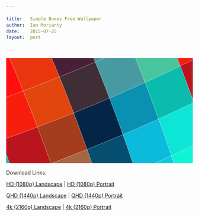 ```yaml
---

title:   Simple Boxes Free Wallpaper
author:  Ian Moriarty  
date:    2015-07-25
layout:  post

---
```


<img class="scale-to-760" src="/img/wallpapers/simple-boxes-hd-1920x1080.png">

Download Links:

[HD (1080p) Landscape](/img/wallpapers/simple-boxes-hd-1920x1080.png) |
[HD (1080p) Portrait](/img/wallpapers/simple-boxes-hd-1080x1920.png)


[QHD (1440p) Landscape](/img/wallpapers/simple-boxes-qhd-2560x1440.png) |
[QHD (1440p) Portrait](/img/wallpapers/simple-boxes-qhd-1440x2560.png)


[4k (2160p) Landscape](/img/wallpapers/simple-boxes-4k-3840x2160.png) |
[4k (2160p) Portrait](/img/wallpapers/simple-boxes-4k-2160x3840.png)
